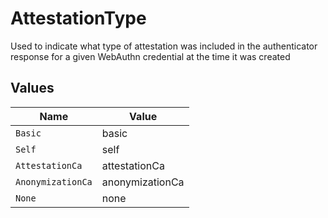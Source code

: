 # AttestationType

Used to indicate what type of attestation was included in the authenticator response for a given WebAuthn credential at the time it was created


## Values

| Name              | Value             |
| ----------------- | ----------------- |
| `Basic`           | basic             |
| `Self`            | self              |
| `AttestationCa`   | attestationCa     |
| `AnonymizationCa` | anonymizationCa   |
| `None`            | none              |